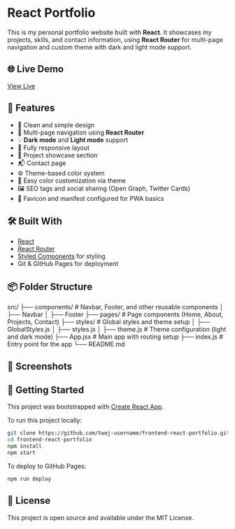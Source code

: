 # React Portfolio

This is my personal portfolio website built with **React**. 
It showcases my projects, skills, and contact information, using **React Router** for multi-page navigation and custom theme with dark and light mode support.

## 🌐 Live Demo

[View Live](https://dor-ka.github.io/frontend-react-portfolio/)

## 📁 Features

- 🧼 Clean and simple design
- 🔀 Multi-page navigation using **React Router**
- 💡 **Dark mode** and **Light mode** support
- 📱 Fully responsive layout
- 💼 Project showcase section
- 📬 Contact page
- ⚙️ Theme-based color system
- 🎨 Easy color customization via theme
- 🖼️ SEO tags and social sharing (Open Graph, Twitter Cards)
- 📑 Favicon and manifest configured for PWA basics

## 🛠️ Built With

- [React](https://reactjs.org/)
- [React Router](https://reactrouter.com/)
- [Styled Components](https://styled-components.com/) for styling
- Git & GitHub Pages for deployment

## 📦 Folder Structure

src/
├── components/      # Navbar, Footer, and other reusable components
│   ├── Navbar
│   ├── Footer
├── pages/           # Page components (Home, About, Projects, Contact)
├── styles/          # Global styles and theme setup
│   ├── GlobalStyles.js
│   ├── styles.js
│   ├── theme.js     # Theme configuration (light and dark mode)
├── App.jsx          # Main app with routing setup
├── index.js         # Entry point for the app
└── README.md   

## 📸 Screenshots

## 🚀 Getting Started

This project was bootstrapped with [Create React App](https://github.com/facebook/create-react-app).

To run this project locally:

```bash
git clone https://github.com/twoj-username/frontend-react-portfolio.git
cd frontend-react-portfolio
npm install
npm start
```

To deploy to GitHub Pages:

```bash
npm run deploy
```

## 📄 License

This project is open source and available under the MIT License.